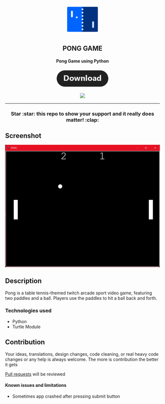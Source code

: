 <p align="center"><a href="https://github.com/subrotokumar/pong"><img src="meta/img/icon.png" width="100"></a></p>
<h2 align="center"><b>PONG GAME</b></h2>
<h4 align="center">Pong Game using Python</h4>
<p align="center"><a href="https://github.com/subrotokumar/pong/releases"> <img src="meta/img/download.png"> </a></p> 
<p align="center">
<a href="https://github.com/subrotokumar/pong" alt="GitHub release"> <img src="https://img.shields.io/badge/version-0.1.0-blue.svg"> </a>
<hr>

<h3 align="center"><strong>Star :star:  this repo to show your support and it really does matter!</strong> :clap:</h4>

## Screenshot
![Screenshot](./meta/img/Screenshot.jpg)
## Description

Pong is a table tennis-themed twitch arcade sport video game, featuring two paddles and a ball. Players use the paddles to hit a ball back and forth.

### Technologies used

- Python
- Turtle Module

## Contribution

Your ideas, translations, design changes, code cleaning, or real heavy code changes or any help is always welcome. The more is contribution the better it gets

[Pull requests](https://github.com/pong/pulls) will be reviewed

#### Known issues and limitations

- Sometimes app crashed after pressing submit button
